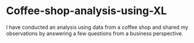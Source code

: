 # Coffee-shop-analysis-using-XL
I have conducted an analysis using data from a coffee shop and shared my observations by answering a few questions from a business perspective.
